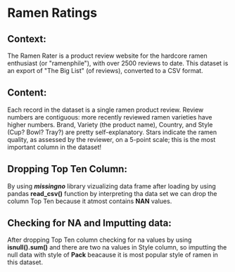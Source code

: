 # Ramen Ratings

## Context: 

The Ramen Rater is a product review website for the hardcore ramen enthusiast (or "ramenphile"), with over 2500 reviews to date.
This dataset is an export of "The Big List" (of reviews), converted to a CSV format.

## Content:

Each record in the dataset is a single ramen product review. Review numbers are contiguous: more recently reviewed ramen varieties have 
higher numbers. Brand, Variety (the product name), Country, and Style (Cup? Bowl? Tray?) are pretty self-explanatory. Stars indicate the 
ramen quality, as assessed by the reviewer, on a 5-point scale; this is the most important column in the dataset!

## Dropping Top Ten Column:

By using ***missingno*** library vizualizing data frame after loading by using pandas **read_csv()** function by interpreting tha data set 
we can drop the column Top Ten because it atmost contains **NAN** values.

## Checking for NA and Imputting data: 

After dropping Top Ten column checking for na values by using **isnull().sum()** and there are two na values in Style column, so imputting
the null data with style of **Pack** beacause it is most popular style of ramen in this dataset.

